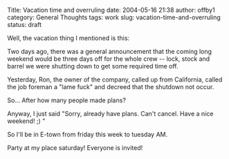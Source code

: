 Title: Vacation time and overruling
date: 2004-05-16 21:38
author: offby1
category: General Thoughts
tags: work
slug: vacation-time-and-overruling
status: draft

Well, the vacation thing I mentioned is this:

Two days ago, there was a general announcement that the coming long weekend would be three days off for the whole crew -- lock, stock and barrel we were shutting down to get some required time off.

Yesterday, Ron, the owner of the company, called up from California, called the job foreman a "lame fuck" and decreed that the shutdown not occur.

So\... After how many people made plans?

Anyway, I just said "Sorry, already have plans. Can't cancel. Have a nice weekend! ;) "

So I'll be in E-town from friday this week to tuesday AM.

Party at my place saturday! Everyone is invited!
